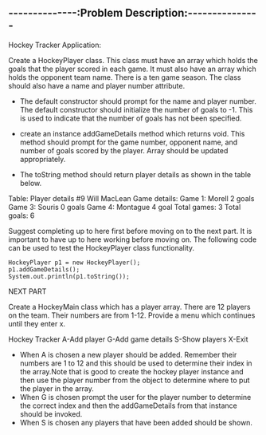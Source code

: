 --------------:Problem Description:---------------
--------------------------------------------------

Hockey Tracker Application:

Create a HockeyPlayer class.  This class must have an array which holds the goals that the player scored in each game.  It must also have an array which holds the opponent team name.  There is a ten game season.  The class should also have a name and player number attribute.  


* The default constructor should prompt for the name and player number.  The default constructor should initialize the number of goals to -1.  This is used to indicate that the number of goals has not been specified.  


* create an instance addGameDetails method which returns void.  This method should prompt for the game number, opponent name, and number of goals scored by the player.  Array should be updated appropriately.


* The toString method should return player details as shown in the table below.


Table:  Player details
#9 Will MacLean
Game details:
Game 1:  Morell 2 goals
Game 3:  Souris 0 goals
Game 4:  Montague  4 goal
Total games:  3
Total goals:  6
	

Suggest completing up to here first before moving on to the next part.  It is important to have up to here working before moving on.  The following code can be used to test the HockeyPlayer class functionality.


        
	HockeyPlayer p1 = new HockeyPlayer();
	p1.addGameDetails();
	System.out.println(p1.toString());
        


NEXT PART


Create a HockeyMain class which has a player array.  There are 12 players on the team.  Their numbers are from 1-12.  Provide a menu which continues until they enter x.


Hockey Tracker
A-Add player 
G-Add game details
S-Show players
X-Exit
	

* When A is chosen a new player should be added.  Remember their numbers are 1 to 12 and this should be used to determine their index in the array.Note that is good to create the hockey player instance and then use the player number from the object to determine where to put the player in the array.
* When G is chosen prompt the user for the player number to determine the correct index and then the addGameDetails from that instance should be invoked.  
* When S is chosen any players that have been added should be shown. 
